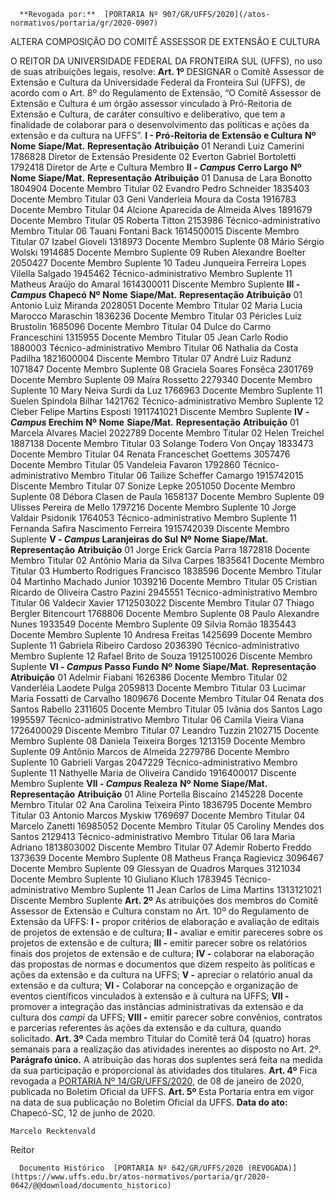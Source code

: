       **Revogada por:**  [PORTARIA Nº 907/GR/UFFS/2020](/atos-normativos/portaria/gr/2020-0907) 

   ALTERA COMPOSIÇÃO DO COMITÊ ASSESSOR DE EXTENSÃO E CULTURA  

 O REITOR DA UNIVERSIDADE FEDERAL DA FRONTEIRA SUL (UFFS), no uso de suas atribuições legais, resolve:   **Art. 1º**  DESIGNAR o Comitê Assessor de Extensão e Cultura da Universidade Federal da Fronteira Sul (UFFS), de acordo com o Art. 8º do Regulamento de Extensão, “O Comitê Assessor de Extensão e Cultura é um órgão assessor vinculado à Pró-Reitoria de Extensão e Cultura, de caráter consultivo e deliberativo, que tem a finalidade de colaborar para o desenvolvimento das políticas e ações da extensão e da cultura na UFFS”. **I - Pró-Reitoria de Extensão e Cultura**      **Nº**    **Nome**   **Siape/Mat.**   **Representação**   **Atribuição**     01   Nerandi Luiz Camerini   1786828   Diretor de Extensão   Presidente     02   Everton Gabriel Bortoletti   1792418   Diretor de Arte e Cultura   Membro       **II - *Campus*  Cerro Largo**      **Nº**    **Nome**   **Siape/Mat.**   **Representação**   **Atribuição**     01   Danusa de Lara Bonotto   1804904   Docente   Membro Titular     02   Evandro Pedro Schneider   1835403   Docente   Membro Titular     03   Geni Vanderleia Moura da Costa   1916783   Docente   Membro Titular     04   Alcione Aparecida de Almeida Alves   1891679   Docente   Membro Titular     05   Roberta Titton   2153986   Técnico-administrativo   Membro Titular     06   Tauani Fontani Back   1614500015   Discente   Membro Titular     07   Izabel Gioveli   1318973   Docente   Membro Suplente     08   Mário Sérgio Wolski   1914685   Docente   Membro Suplente     09   Ruben Alexandre Boelter   2050427   Docente   Membro Suplente     10   Tadeu Junqueira Ferreira Lopes Vilella Salgado   1945462   Técnico-administrativo   Membro Suplente     11   Matheus Araújo do Amaral   1614300011   Discente   Membro Suplente       **III - *Campus*  Chapecó**      **Nº**    **Nome**   **Siape/Mat.**   **Representação**   **Atribuição**     01   Antonio Luiz Miranda   2028051   Docente   Membro Titular     02   Maria Lucia Marocco Maraschin   1836236   Docente   Membro Titular     03   Péricles Luiz Brustolin   1685096   Docente   Membro Titular     04   Dulce do Carmo Franceschini   1315955   Docente   Membro Titular     05   Jean Carlo Rodio   1880003   Técnico-administrativo   Membro Titular     06   Nathalia da Costa Padilha   1821600004   Discente   Membro Titular     07   André Luiz Radunz   1071847   Docente   Membro Suplente     08   Graciela Soares Fonsêca   2301769   Docente   Membro Suplente     09   Maíra Rossetto   2279340   Docente   Membro Suplente     10   Mary Neiva Surdi da Luz   1766963   Docente   Membro Suplente     11   Suelen Spindola Bilhar   1421762   Técnico-administrativo   Membro Suplente     12   Cleber Felipe Martins Esposti   1911741021   Discente   Membro Suplente       **IV - *Campus*  Erechim**      **Nº**    **Nome**   **Siape/Mat.**   **Representação**   **Atribuição**     01   Marcela Alvares Maciel   2022789   Docente   Membro Titular     02   Helen Treichel   1887138   Docente   Membro Titular     03   Solange Todero Von Onçay   1833473   Docente   Membro Titular     04   Renata Franceschet Goettems   3057476   Docente   Membro Titular     05   Vandeleia Favaron   1792860   Técnico-administrativo   Membro Titular     06   Tailize Scheffer Camargo   1915742015   Discente   Membro Titular     07   Sonize Lepke   2051050   Docente   Membro Suplente     08   Débora Clasen de Paula   1658137   Docente   Membro Suplente     09   Ulisses Pereira de Mello   1797216   Docente   Membro Suplente     10   Jorge Valdair Psidonik   1764053   Técnico-administrativo   Membro Suplente     11   Fernanda Safira Nascimento Ferreira   1915742039   Discente   Membro Suplente      **V - *Campus*  Laranjeiras do Sul**      **Nº**    **Nome**   **Siape/Mat.**   **Representação**   **Atribuição**     01   Jorge Erick Garcia Parra   1872818   Docente   Membro Titular     02   Antônio Maria da Silva Carpes   1835641   Docente   Membro Titular     03   Humberto Rodrigues Francisco   1838596   Docente   Membro Titular     04   Martinho Machado Junior   1039216   Docente   Membro Titular     05   Cristian Ricardo de Oliveira Castro Pazini   2945551   Técnico-administrativo   Membro Titular     06   Valdecir Xavier   1712503022   Discente   Membro Titular     07   Thiago Bergler Bitencourt   1768806   Docente   Membro Suplente     08   Paulo Alexandre Nunes   1933549   Docente   Membro Suplente     09   Silvia Romão   1835443   Docente   Membro Suplente     10   Andresa Freitas   1425699   Docente   Membro Suplente     11   Gabriela Ribeiro Cardoso   2036390   Técnico-administrativo   Membro Suplente     12   Rafael Brito de Souza   1912510026   Discente   Membro Suplente      **VI - *Campus*  Passo Fundo**      **Nº**    **Nome**   **Siape/Mat.**   **Representação**   **Atribuição**     01   Adelmir Fiabani   1626386   Docente   Membro Titular     02   Vanderléia Laodete Pulga   2059813   Docente   Membro Titular     03   Lucimar Maria Fossatti de Carvalho   1809676   Docente   Membro Titular     04   Renata dos Santos Rabello   2311605   Docente   Membro Titular     05   Ivânia dos Santos Lago   1995597   Técnico-administrativo   Membro Titular     06   Camila Vieira Viana   1726400029   Discente   Membro Titular     07   Leandro Tuzzin   2102715   Docente   Membro Suplente     08   Daniela Teixeira Borges   1213159   Docente   Membro Suplente     09   Antônio Marcos de Almeida   2279786   Docente   Membro Suplente     10   Gabrieli Vargas   2047229   Técnico-administrativo   Membro Suplente     11   Nathyelle Maria de Oliveira Candido   1916400017   Discente   Membro Suplente      **VII - *Campus*  Realeza**      **Nº**    **Nome**   **Siape/Mat.**   **Representação**   **Atribuição**     01   Aline Portella Biscaíno   2145228   Docente   Membro Titular     02   Ana Carolina Teixeira Pinto   1836795   Docente   Membro Titular     03   Antonio Marcos Myskiw   1769697   Docente   Membro Titular     04   Marcelo Zanetti   16985052   Docente   Membro Titular     05   Caroliny Mendes dos Santos   2129413   Técnico-administrativo   Membro Titular     06   Iara Maria Adriano   1813803002   Discente   Membro Titular     07   Ademir Roberto Freddo   1373639   Docente   Membro Suplente     08   Matheus França Ragievicz   3096467   Docente   Membro Suplente     09   Glessyan de Quadros Marques   3121034   Docente   Membro Suplente     10   Giuliano Kluch   1783945   Técnico-administrativo   Membro Suplente     11   Jean Carlos de Lima Martins   1313121021   Discente   Membro Suplente       **Art. 2º**  As atribuições dos membros do Comitê Assessor de Extensão e Cultura constam no Art. 10º do Regulamento de Extensão da UFFS: **I -**  propor critérios de elaboração e avaliação de editais de projetos de extensão e de cultura; **II -**  avaliar e emitir pareceres sobre os projetos de extensão e de cultura; **III -**  emitir parecer sobre os relatórios finais dos projetos de extensão e de cultura; **IV -**  colaborar na elaboração das propostas de normas e documentos que dizem respeito às políticas e ações da extensão e da cultura na UFFS; **V -**  apreciar o relatório anual da extensão e da cultura; **VI -**  Colaborar na concepção e organização de eventos científicos vinculados à extensão e à cultura na UFFS; **VII -**  promover a integração das instâncias administrativas da extensão e da cultura dos *campi*  da UFFS; **VIII -**  emitir parecer sobre convênios, contratos e parcerias referentes às ações da extensão e da cultura, quando solicitado.   **Art. 3º**  Cada membro Titular do Comitê terá 04 (quatro) horas semanais para a realização das atividades inerentes ao disposto no Art. 2º. **Parágrafo único.**  A atribuição das horas dos suplentes será feita na medida da sua participação e proporcional às atividades dos titulares.   **Art. 4º**  Fica revogada a [PORTARIA Nº 14/GR/UFFS/2020](https://www.uffs.edu.br/atos-normativos/portaria/gr/2020-0014), de 08 de janeiro de 2020, publicada no Boletim Oficial da UFFS.   **Art. 5º**  Esta Portaria entra em vigor na data de sua publicação no Boletim Oficial da UFFS.        **Data do ato:** Chapecó-SC, 12 de junho de 2020.   
 

    Marcelo Recktenvald   
 Reitor 

      Documento Histórico  [PORTARIA Nº 642/GR/UFFS/2020 (REVOGADA)](https://www.uffs.edu.br/atos-normativos/portaria/gr/2020-0642/@@download/documento_historico)     
      